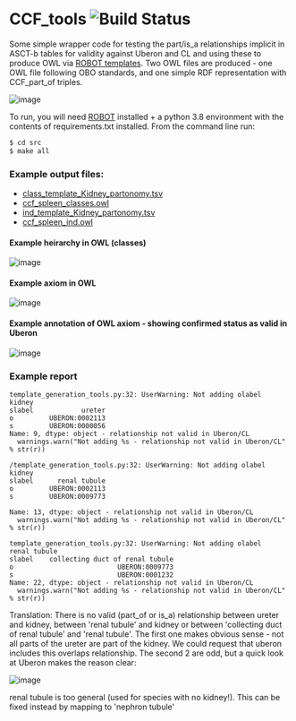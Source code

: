 # CCF_tools ![Build Status](https://github.com/obophenotype/CCF_tools/workflows/CI/badge.svg)

Some simple wrapper code for testing the part/is_a relationships implicit in ASCT-b tables for validity against Uberon and CL and using these to produce OWL via [ROBOT templates](http://robot.obolibrary.org/template).  Two OWL files are produced - one OWL file following OBO standards, and one simple RDF representation with CCF_part_of triples. 


![image](https://user-images.githubusercontent.com/112839/95355967-0ecc2380-08be-11eb-85ab-6dea787e43a5.png)


To run, you will need [ROBOT](http://robot.obolibrary.org/) installed + a python 3.8 environment with the contents of requirements.txt installed.  From the command line run:

```sh
$ cd src 
$ make all
```

### Example output files:
  - [class_template_Kidney_partonomy.tsv](https://github.com/obophenotype/CCF_tools/blob/master/src/class_template_Kidney_partonomy.tsv)
  - [ccf_spleen_classes.owl](https://github.com/obophenotype/CCF_tools/blob/master/src/ccf_spleen_classes.owl)
  - [ind_template_Kidney_partonomy.tsv](https://github.com/obophenotype/CCF_tools/blob/master/src/ind_template_Kidney_partonomy.tsv)
  - [ccf_spleen_ind.owl](https://github.com/obophenotype/CCF_tools/blob/master/src/ccf_spleen_ind.owl)
  
#### Example heirarchy in OWL (classes)
![image](https://user-images.githubusercontent.com/112839/96257807-f1304580-0fb2-11eb-8f94-90ca0891bfc7.png)

#### Example axiom in OWL
![image](https://user-images.githubusercontent.com/112839/96257876-0ad18d00-0fb3-11eb-8062-8449cb2c7dc7.png)

#### Example annotation of OWL axiom - showing confirmed status as valid in Uberon
![image](https://user-images.githubusercontent.com/112839/96257915-19b83f80-0fb3-11eb-9c0d-dcd97e50eb4d.png)


### Example report


```
template_generation_tools.py:32: UserWarning: Not adding olabel            kidney
slabel            ureter
o         UBERON:0002113
s         UBERON:0000056
Name: 9, dtype: object - relationship not valid in Uberon/CL
  warnings.warn("Not adding %s - relationship not valid in Uberon/CL" % str(r))
  
/template_generation_tools.py:32: UserWarning: Not adding olabel            kidney
slabel      renal tubule
o         UBERON:0002113
s         UBERON:0009773

Name: 13, dtype: object - relationship not valid in Uberon/CL
  warnings.warn("Not adding %s - relationship not valid in Uberon/CL" % str(r))

template_generation_tools.py:32: UserWarning: Not adding olabel                       renal tubule
slabel    collecting duct of renal tubule
o                          UBERON:0009773
s                          UBERON:0001232
Name: 22, dtype: object - relationship not valid in Uberon/CL
  warnings.warn("Not adding %s - relationship not valid in Uberon/CL" % str(r))
```

Translation: There is no valid (part_of or is_a) relationship between ureter and kidney, between 'renal tubule' and kidney or between 'collecting duct of renal tubule' and 'renal tubule'.  The first one makes obvious sense - not all parts of the ureter are part of the kidney.  We could request that uberon includes this  overlaps relationship.  The second 2 are odd, but a quick look at Uberon makes the reason clear: 

![image](https://user-images.githubusercontent.com/112839/96254209-d4910f00-0fac-11eb-9faa-8aa07c121423.png)

renal tubule is too general (used for species with no kidney!).  This can be fixed instead by mapping to 'nephron tubule'





